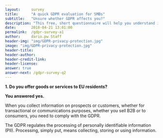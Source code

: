 ```yaml
---
layout:     survey
title:      "A quick GDPR evaluation for SMBs"
subtitle:   "Unsure whether GDPR affects you?"
description: "This free, short questionnaire will help you understand if you need to take action regarding GDPR. Take two minutes to see where you fall and get important information on how to take the next steps."
date:       2018-04-21 13:01:00
permalink:  /gdpr-survey-a1
author:     dario.pw Staff
header-img: "img/GDPR-privacy-protection.jpg"
image: "img/GDPR-privacy-protection.jpg"
header-title:
header-author:
header-credit-link:
header-license:
answer: true
answer-next: /gdpr-survey-q2
---
```


**1. Do you offer goods or services to EU residents?**

**You answered yes.**

When you collect information on prospects or customers, whether for transactional or communications purposes, whether you sell B2B or to consumers, you need to comply with the GDPR.

The GDPR regulates the processing of personally identifiable information (PII). Processing, simply put, means collecting, storing or using information.
